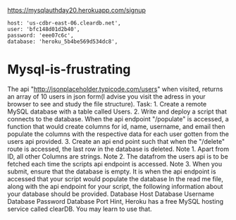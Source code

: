 https://mysqlauthday20.herokuapp.com/signup

    host: 'us-cdbr-east-06.cleardb.net',
    user: 'bfc148d01d2b40',
    password: 'eee07c6c',
    database: 'heroku_5b4be569d534dc8',

# Mysql-is-frustrating
The api "http://jsonplaceholder.typicode.com/users" when visited, returns an array of 10 users in json form(I advise you visit the adress in your browser to see and study the file structure). Task: 1. Create a remote MySQL database with a table called Users. 2. Write and deploy a script that connects to the database. When the api endpoint "/populate" is accessed, a function that would create columns for id, name, username, and email then populate the columns with the respective data for each user gotten from the users api provided. 3. Create an api end point such that when the "/delete" route is accessed, the last row in the database is deleted. Note 1. Apart from ID, all other Columns are strings. Note 2. The datafrom the users api is to be fetched each time the scripts api endpoint is accessed. Note 3. When you submit, ensure that the database is empty. It is when the api endpoint is accessed that your script would populate the database In the read me file, along with the api endpoint for your script, the following information about your database should be provided. Database Host Database Username Database Password Database Port Hint, Heroku has a free MySQL hosting service called clearDB. You may learn to use that.
